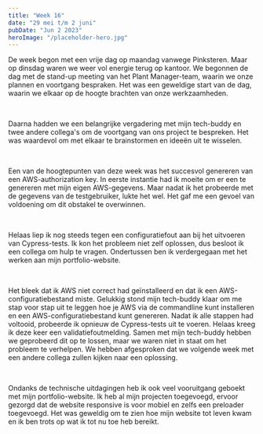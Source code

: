 ```yaml
---
title: "Week 16"
date: "29 mei t/m 2 juni"
pubDate: "Jun 2 2023"
heroImage: "/placeholder-hero.jpg"
---
```


De week begon met een vrije dag op maandag vanwege Pinksteren. Maar op dinsdag waren we weer vol energie terug op kantoor. We begonnen de dag met de stand-up meeting van het Plant Manager-team, waarin we onze plannen en voortgang bespraken. Het was een geweldige start van de dag, waarin we elkaar op de hoogte brachten van onze werkzaamheden.

&nbsp;

Daarna hadden we een belangrijke vergadering met mijn tech-buddy en twee andere collega's om de voortgang van ons project te bespreken. Het was waardevol om met elkaar te brainstormen en ideeën uit te wisselen.

&nbsp;

Een van de hoogtepunten van deze week was het succesvol genereren van een AWS-authorization key. In eerste instantie had ik moeite om er een te genereren met mijn eigen AWS-gegevens. Maar nadat ik het probeerde met de gegevens van de testgebruiker, lukte het wel. Het gaf me een gevoel van voldoening om dit obstakel te overwinnen.

&nbsp;

Helaas liep ik nog steeds tegen een configuratiefout aan bij het uitvoeren van Cypress-tests. Ik kon het probleem niet zelf oplossen, dus besloot ik een collega om hulp te vragen. Ondertussen ben ik verdergegaan met het werken aan mijn portfolio-website.

&nbsp;

Het bleek dat ik AWS niet correct had geïnstalleerd en dat ik een AWS-configuratiebestand miste. Gelukkig stond mijn tech-buddy klaar om me stap voor stap uit te leggen hoe je AWS via de commandline kunt installeren en een AWS-configuratiebestand kunt genereren. Nadat ik alle stappen had voltooid, probeerde ik opnieuw de Cypress-tests uit te voeren. Helaas kreeg ik deze keer een validatiefoutmelding. Samen met mijn tech-buddy hebben we geprobeerd dit op te lossen, maar we waren niet in staat om het probleem te verhelpen. We hebben afgesproken dat we volgende week met een andere collega zullen kijken naar een oplossing.

&nbsp;

Ondanks de technische uitdagingen heb ik ook veel vooruitgang geboekt met mijn portfolio-website. Ik heb al mijn projecten toegevoegd, ervoor gezorgd dat de website responsive is voor mobiel en zelfs een preloader toegevoegd. Het was geweldig om te zien hoe mijn website tot leven kwam en ik ben trots op wat ik tot nu toe heb bereikt.
